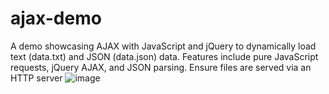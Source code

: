 # ajax-demo
A demo showcasing AJAX with JavaScript and jQuery to dynamically load text (data.txt) and JSON (data.json) data. Features include pure JavaScript requests, jQuery AJAX, and JSON parsing. Ensure files are served via an HTTP server
![image](https://github.com/user-attachments/assets/a81c6588-42d0-406a-acdc-a8447342d159)
